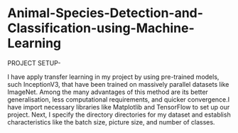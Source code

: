 # Animal-Species-Detection-and-Classification-using-Machine-Learning
PROJECT SETUP-

I have apply transfer learning in my project by using pre-trained models, such InceptionV3, that have been trained on massively parallel datasets like ImageNet. Among the many advantages of this method are its better generalisation, less computational requirements, and quicker convergence.I have  import necessary libraries like Matplotlib and TensorFlow to set up our project. Next, I specify the directory directories for my dataset and establish characteristics like the batch size, picture size, and number of classes.
